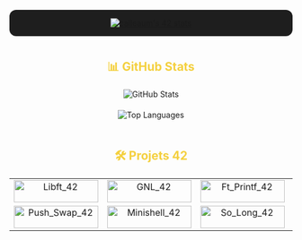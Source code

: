 <p align="center" style="background-color:#1e1e1e; padding:15px; border-radius:12px; margin-bottom: 40px;">
  <a href="https://github.com/oakoudad/badge42" target="_blank" rel="noopener noreferrer">
    <img src="https://badge.mediaplus.ma/kettlebells/calleaum?1337Badge=off&UM6P=off" alt="calleaum's 42 stats" />
  </a>
</p>

<h2 align="center" style="color:#f4d03f; margin-bottom: 20px;">📊 GitHub Stats</h2>

<p align="center">
  <img src="https://github-readme-stats.vercel.app/api?username=Calleaum&show_icons=true&title_color=f4d03f&text_color=f4d03f&icon_color=f4d03f&bg_color=1c1c1f&border_color=3b3b3f" alt="GitHub Stats" />
</p>

<p align="center" style="margin-top: 20px; margin-bottom: 50px;">
  <img src="https://github-readme-stats.vercel.app/api/top-langs/?username=Calleaum&layout=compact&title_color=f4d03f&text_color=f4d03f&icon_color=f4d03f&bg_color=1c1c1f&border_color=3b3b3f&card_width=400" alt="Top Languages" />
</p>

<h2 align="center" style="color:#f4d03f; margin-bottom: 20px;">🛠️ Projets 42</h2>

<style>
  table.project-badges img {
    width: 150px;
    height: 40px;
    object-fit: contain;
  }
</style>

<table class="project-badges" align="center" cellpadding="10" cellspacing="10" style="margin: 0 auto;">
  <tr>
    <td align="center" valign="middle">
      <a href="https://github.com/Calleaum/Libft_42" target="_blank" rel="noopener noreferrer">
        <img src="https://img.shields.io/badge/-Libft_42-f4d03f?style=for-the-badge&logo=github&logoColor=000000" alt="Libft_42" />
      </a>
    </td>
    <td align="center" valign="middle">
      <a href="https://github.com/Calleaum/Get_next_line_42" target="_blank" rel="noopener noreferrer">
        <img src="https://img.shields.io/badge/-GNL_42-3b3b3f?style=for-the-badge&logo=github&logoColor=f4d03f" alt="GNL_42" />
      </a>
    </td>
    <td align="center" valign="middle">
      <a href="https://github.com/Calleaum/Ft_printf_42" target="_blank" rel="noopener noreferrer">
        <img src="https://img.shields.io/badge/-Ft_Printf_42-f4d03f?style=for-the-badge&logo=github&logoColor=000000" alt="Ft_Printf_42" />
      </a>
    </td>
    <td align="center" valign="middle">
      <a href="https://github.com/Calleaum/Pipex_42" target="_blank" rel="noopener noreferrer">
        <img src="https://img.shields.io/badge/-Pipex_42-3b3b3f?style=for-the-badge&logo=github&logoColor=f4d03f" alt="Pipex_42" />
      </a>
    </td>
  </tr>
  <tr>
    <td align="center" valign="middle">
      <a href="https://github.com/Calleaum/Push_Swap_42" target="_blank" rel="noopener noreferrer">
        <img src="https://img.shields.io/badge/-Push_Swap_42-f4d03f?style=for-the-badge&logo=github&logoColor=000000" alt="Push_Swap_42" />
      </a>
    </td>
    <td align="center" valign="middle">
      <a href="https://github.com/Calleaum/Minishell_42" target="_blank" rel="noopener noreferrer">
        <img src="https://img.shields.io/badge/-Minishell_42-3b3b3f?style=for-the-badge&logo=github&logoColor=f4d03f" alt="Minishell_42" />
      </a>
    </td>
    <td align="center" valign="middle">
      <a href="https://github.com/Calleaum/So_long_42" target="_blank" rel="noopener noreferrer">
        <img src="https://img.shields.io/badge/-So_Long_42-f4d03f?style=for-the-badge&logo=github&logoColor=000000" alt="So_Long_42" />
      </a>
    </td>
    <td align="center" valign="middle">
      <a href="https://github.com/Calleaum/Philosopher_42" target="_blank" rel="noopener noreferrer">
        <img src="https://img.shields.io/badge/-Philosopher_42-3b3b3f?style=for-the-badge&logo=github&logoColor=f4d03f" alt="Philosopher_42" />
      </a>
    </td>
  </tr>
</table>








